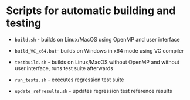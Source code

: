# Scripts for automatic building and testing

- `build.sh` - builds on Linux/MacOS using OpenMP and user interface
- `build_VC_x64.bat`- builds on Windows in x64 mode using VC compiler

- `testbuild.sh` - builds on Linux/MacOS without OpenMP and without user interface, runs test suite afterwards

- `run_tests.sh` - executes regression test suite
- `update_refresults.sh` - updates regression test reference results


